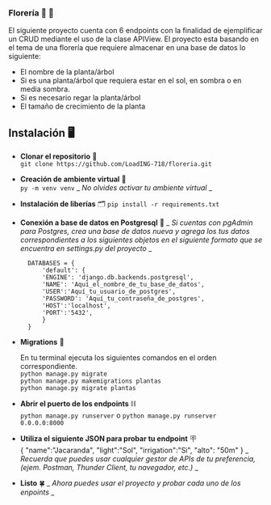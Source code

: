 ### Florería :sunflower: :white_flower:

El siguiente proyecto cuenta con 6 endpoints con la finalidad de ejemplificar un CRUD mediante el uso de la clase APIView. El proyecto esta basando en el tema de una florería que requiere almacenar en una base de datos lo siguiente:

- El nombre de la planta/árbol
- Si es una planta/árbol que requiera estar en el sol, en sombra o en media sombra.
- Si es necesario regar la planta/árbol
- El tamaño de crecimiento de la planta

## Instalación :desktop_computer:

+ **Clonar el repositorio** :link: <br>
      `git clone https://github.com/LoadING-718/floreria.git`
  
+ **Creación de ambiente virtual** :wrench:
  <br>
      `py -m venv venv`
      _ _No olvides activar tu ambiente virtual_ _
  
+ **Instalación de liberías** :card_index_dividers:
      `pip install -r requirements.txt`
  
+ **Conexión a base de datos en Postgresql**  :electric_plug:
      _ _Si cuentas con pgAdmin para Postgres, crea una base de datos nueva y agrega los tus datos correspondientes a los siguientes objetos en el siguiente formato que se encuentra en settings.py del proyecto_ _
        <br>
        
        DATABASES = {
            'default': {
            'ENGINE': 'django.db.backends.postgresql',
            'NAME': 'Aquí_el_nombre_de_tu_base_de_datos',
            'USER':'Aquí_tu_usuario_de_postgres',
            'PASSWORD': 'Aquí_tu_contraseña_de_postgres',
            'HOST':'localhost',
            'PORT':'5432',
            }
        }

+ **Migrations** :page_with_curl:

  En tu terminal ejecuta los siguientes comandos en el orden correspondiente.
  <br>
        `python manage.py migrate` <br>
        `python manage.py makemigrations plantas` <br>
        `python manage.py migrate plantas`<br>
  
+ **Abrir el puerto de los endpoints** :chains:
  <br>
        `python manage.py runserver` o `python manage.py runserver 0.0.0.0:8000`
  
+ **Utiliza el siguiente JSON para probar tu endpoint**  :placard:
  <br>
        {
          "name":"Jacaranda",
          "light":"Sol",
          "irrigation":"Si",
          "alto": "50m"
        }
        _ _Recuerda que puedes usar cualquier gestor de APIs de tu preferencia, (ejem. Postman, Thunder Client, tu navegador, etc.)_ _
  
+ **Listo** :four_leaf_clover:
      _ _Ahora puedes usar el proyecto y probar cada uno de los enpoints_ _

